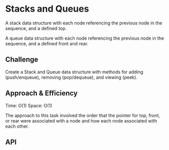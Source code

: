 # Stacks and Queues
A stack data structure with each node referencing the previous node in the sequence, and a defined top.

A queue data structure with each node referencing the previous node in the sequence, and a defined front and rear.

## Challenge
Create a Stack and Queue data structure with methods for adding (push/enqueue), removing (pop/dequeue), and viewing (peek).

## Approach & Efficiency
Time: O(1)
Space: O(1)

The approach to this task involved the order that the pointer for top, front, or rear were associated with a node and how each node associated with each other.
## API
<!-- Description of each method publicly available to your Stack and Queue-->